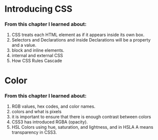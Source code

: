 # Introducing CSS

### From this chapter I learned about:

1. CSS treats each HTML element as if it appears inside its own box.
1. Selectors and Declarations and inside Declarations will be a property and a value.
1. block and inline elements.
1. internal and external CSS
1. How CSS Rules Cascade

# Color

### From this chapter I learned about:

1. RGB values, hex codes, and color names.
1. colors and what is pixels
1. it is important to ensure that there is enough contrast between colors
1. CSS3 has introduced RGBA (opacity).
1. HSL Colors using hue, saturation, and lightness, and in HSLA A means transparency in CSS3.
